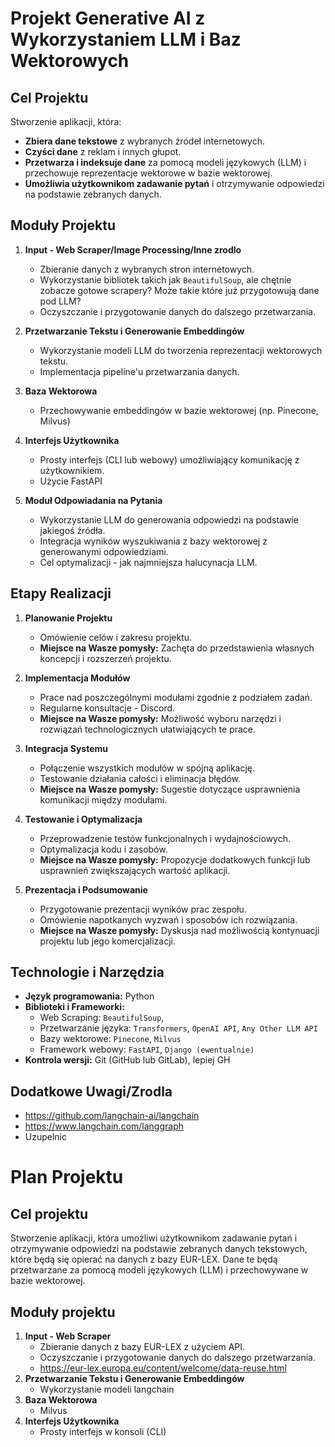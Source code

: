 # Projekt Generative AI z Wykorzystaniem LLM i Baz Wektorowych

## Cel Projektu

Stworzenie aplikacji, która:

- **Zbiera dane tekstowe** z wybranych źródeł internetowych.
- **Czyści dane** z reklam i innych głupot.
- **Przetwarza i indeksuje dane** za pomocą modeli językowych (LLM) i przechowuje reprezentacje wektorowe w bazie wektorowej.
- **Umożliwia użytkownikom zadawanie pytań** i otrzymywanie odpowiedzi na podstawie zebranych danych.

## Moduły Projektu

1. **Input - Web Scraper/Image Processing/Inne zrodlo**

   - Zbieranie danych z wybranych stron internetowych.
   - Wykorzystanie bibliotek takich jak `BeautifulSoup`, ale chętnie zobacze gotowe scrapery? Może takie które już przygotowują dane pod LLM?
   - Oczyszczanie i przygotowanie danych do dalszego przetwarzania.
2. **Przetwarzanie Tekstu i Generowanie Embeddingów**

   - Wykorzystanie modeli LLM do tworzenia reprezentacji wektorowych tekstu.
   - Implementacja pipeline'u przetwarzania danych.
3. **Baza Wektorowa**

   - Przechowywanie embeddingów w bazie wektorowej (np. Pinecone, Milvus)
4. **Interfejs Użytkownika**

   - Prosty interfejs (CLI lub webowy) umożliwiający komunikację z użytkownikiem.
   - Użycie FastAPI
5. **Moduł Odpowiadania na Pytania**

   - Wykorzystanie LLM do generowania odpowiedzi na podstawie jakiegoś źródła.
   - Integracja wyników wyszukiwania z bazy wektorowej z generowanymi odpowiedziami.
   - Cel optymalizacji - jak najmniejsza halucynacja LLM.

## Etapy Realizacji

1. **Planowanie Projektu**

   - Omówienie celów i zakresu projektu.
   - **Miejsce na Wasze pomysły:** Zachęta do przedstawienia własnych koncepcji i rozszerzeń projektu.
2. **Implementacja Modułów**

   - Prace nad poszczególnymi modułami zgodnie z podziałem zadań.
   - Regularne konsultacje - Discord.
   - **Miejsce na Wasze pomysły:** Możliwość wyboru narzędzi i rozwiązań technologicznych ułatwiających te prace.
3. **Integracja Systemu**

   - Połączenie wszystkich modułów w spójną aplikację.
   - Testowanie działania całości i eliminacja błędów.
   - **Miejsce na Wasze pomysły:** Sugestie dotyczące usprawnienia komunikacji między modułami.
4. **Testowanie i Optymalizacja**

   - Przeprowadzenie testów funkcjonalnych i wydajnościowych.
   - Optymalizacja kodu i zasobów.
   - **Miejsce na Wasze pomysły:** Propozycje dodatkowych funkcji lub usprawnień zwiększających wartość aplikacji.
5. **Prezentacja i Podsumowanie**

   - Przygotowanie prezentacji wyników prac zespołu.
   - Omówienie napotkanych wyzwań i sposobów ich rozwiązania.
   - **Miejsce na Wasze pomysły:** Dyskusja nad możliwością kontynuacji projektu lub jego komercjalizacji.

## Technologie i Narzędzia

- **Język programowania:** Python
- **Biblioteki i Frameworki:**
  - Web Scraping: `BeautifulSoup`,
  - Przetwarzanie języka: `Transformers`, `OpenAI API`, `Any Other LLM API`
  - Bazy wektorowe: `Pinecone`, `Milvus`
  - Framework webowy: `FastAPI`, `Django (ewentualnie)`
- **Kontrola wersji:** Git (GitHub lub GitLab), lepiej GH

## Dodatkowe Uwagi/Zrodla

- https://github.com/langchain-ai/langchain
- https://www.langchain.com/langgraph
- Uzupelnic

# Plan Projektu

## Cel projektu
Stworzenie aplikacji, która umożliwi użytkownikom zadawanie pytań i otrzymywanie odpowiedzi na podstawie zebranych danych tekstowych, które będą się opierać na danych z bazy EUR-LEX. Dane te będą przetwarzane za pomocą modeli językowych (LLM) i przechowywane w bazie wektorowej.

## Moduły projektu
1. **Input - Web Scraper**
   - Zbieranie danych z bazy EUR-LEX z użyciem API.
   - Oczyszczanie i przygotowanie danych do dalszego przetwarzania.
   - https://eur-lex.europa.eu/content/welcome/data-reuse.html
2. **Przetwarzanie Tekstu i Generowanie Embeddingów**
   - Wykorzystanie modeli langchain
3. **Baza Wektorowa**
   - Milvus
4. **Interfejs Użytkownika**
   - Prosty interfejs w konsoli (CLI)

